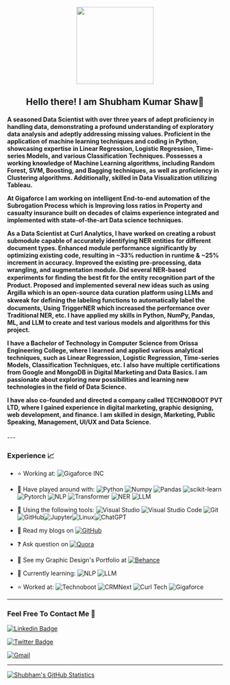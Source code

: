 
<!--
### Hi there 👋

**Shubham-Kr-Shaw/Shubham-Kr-Shaw** is a ✨ _special_ ✨ repository because its `README.md` (this file) appears on your GitHub profile.

Here are some ideas to get you started:

- 🔭 I’m currently working on ...
- 🌱 I’m currently learning ...
- 👯 I’m looking to collaborate on ...
- 💬 Ask me about ...
- 📫 How to reach me: ...
- 😄 Pronouns: ...
- ⚡ Fun fact: ...
-->
<p align="center">
    <img src="[https://mir-s3-cdn-cf.behance.net/user/276/6d43cc497893367.5f0aad315fdd4.jpg](https://media.licdn.com/dms/image/v2/D5603AQEfM-2tY_jdUg/profile-displayphoto-shrink_800_800/B56ZUI_QmJHsAc-/0/1739612558997?e=1747872000&v=beta&t=lbt5LYSKdjMxNioECIhqWJEhvhCcRgcMkrjb0wzkwlQ)" width="180">
</p>
<h2 align="center"> Hello there! I am Shubham Kumar Shaw👋 </h2>
<h4 align="left"> A seasoned Data Scientist with over three years of adept proficiency in handling data, demonstrating a profound understanding of exploratory data analysis and adeptly addressing missing values. Proficient in the application of machine learning techniques and coding in Python, showcasing expertise in Linear Regression, Logistic Regression, Time-series Models, and various Classification Techniques. Possesses a working knowledge of Machine Learning algorithms, including Random Forest, SVM, Boosting, and Bagging techniques, as well as proficiency in Clustering algorithms. Additionally, skilled in Data Visualization utilizing Tableau.

At Gigaforce I am working on intelligent End-to-end automation of the Subrogation Process which is Improving loss ratios in Property and casualty insurance built on decades of claims experience integrated and implemented with state-of-the-art Data science techniques.

As a Data Scientist at Curl Analytics, I have worked on creating a robust submodule capable of accurately identifying NER entities for different document types. Enhanced module performance significantly by optimizing existing code, resulting in ~33% reduction in runtime & ~25% increment in accuracy. Improved the existing pre-processing, data wrangling, and augmentation module. Did several NER-based experiments for ﬁnding the best ﬁt for the entity recognition part of the Product.
Proposed and implemented several new ideas such as using Argilla which is an open-source data curation platform using LLMs and skweak for deﬁning the labeling functions to automatically label the documents, Using TriggerNER which increased the performance over Traditional NER, etc. I have applied my skills in Python, NumPy, Pandas, ML, and LLM to create and test various models and algorithms for this project.

I have a Bachelor of Technology in Computer Science from Orissa Engineering College, where I learned and applied various analytical techniques, such as Linear Regression, Logistic Regression, Time-series Models, Classification Techniques, etc. I also have multiple certifications from Google and MongoDB in Digital Marketing and Data Basics. I am passionate about exploring new possibilities and learning new technologies in the field of Data Science. 

I have also co-founded and directed a company called TECHNOBOOT PVT LTD, where I gained experience in digital marketing, graphic designing, web development, and finance. I am skilled in design, Marketing, Public Speaking, Management, UI/UX and Data Science.
</h4>
---


### Experience 📈

- :star: Working at: ![Gigaforce INC](http://img.shields.io/badge/-Gigaforce-green?style=plastic&link=https://gigaforce.io/) 

- 🔭 Have played around with:  ![Python](https://img.shields.io/badge/-Python-white?style=plastic&logo=python) ![Numpy](http://img.shields.io/badge/-numpy-purple?style=plastic&logo=numpy&logoColor=white) ![Pandas](http://img.shields.io/badge/-Pandas-orange?style=plastic&logo=pandas&logoColor=white) ![scikit-learn](https://img.shields.io/badge/-scikit_learn-red?style=plastic&logo=scikit-learn&logoColor=white)  ![Pytorch](https://img.shields.io/badge/-Pytorch?style=plastic&logo=Pytorch&logoColor=blue) ![NLP](https://img.shields.io/badge/-NLP-yellow?style=plastic&amp&logo=NLP&logoColor=white) ![Transformer](https://img.shields.io/badge/-Transformer-E34F26?style=plastic&logo=Transformer&logoColor=white) ![NER](https://img.shields.io/badge/-NER-1572B6?style=plastic&logo=NER) ![LLM](https://img.shields.io/badge/-LLM-1572B6?style=plastic&logo=LLM) 

- 🔧 Using the following tools: ![Visual Studio](https://img.shields.io/badge/-Visual_Studio-violet?style=plastic&logo=visual-studio) ![Visual Studio Code](https://img.shields.io/badge/-VS_Code-blue?style=plastic&logo=visual-studio-code) ![Git](https://img.shields.io/badge/-Git-orange?style=plastic&logo=git&logoColor=white) ![GitHub](https://img.shields.io/badge/-GitHub-purple?style=plastic&logo=github&logoColor=white)![Jupyter](https://img.shields.io/badge/-Jupyter-orange?style=plastic&logo=Jupyter&logoColor=white)![Linux](https://img.shields.io/badge/-Linux-green?style=plastic&logo=Linux&logoColor=white)![ChatGPT](https://img.shields.io/badge/-ChatGPT-blue?style=plastic&logo=ChatGPT&logoColor=white)

- 📜 Read my blogs on [![GitHub](https://img.shields.io/badge/-Medium-black?style=plastic&logo=medium)](https://medium.com/@shubhamkrshaw)

- :question: Ask question on  [![Quora](https://img.shields.io/badge/-Quora-red?style=plastic&logo=Quora)](https://www.quora.com/profile/Shubham-Kumar-Shaw-3)

- :art: See my Graphic Design's Portfolio at [![Behance](https://img.shields.io/badge/-Behance-blue?style=plastic&logo=Behance)](https://www.behance.net/shubhamshaw)

- 🌱 Currently learning: ![NLP](https://img.shields.io/badge/-Data_Science-royalblue?style=plastic)  ![LLM](https://img.shields.io/badge/-ML-blue?style=plastic)

- :star: Worked at: ![Technoboot](http://img.shields.io/badge/-Technoboot-yellow?style=plastic&link=https://technoboot.in/) ![CRMNext](http://img.shields.io/badge/-CRMNext-green?style=plastic&link=https://www.crmnext.com/) ![Curl Tech](http://img.shields.io/badge/-CurlTech-purple?style=plastic&link=https://curl.tech/) ![Gigaforce](http://img.shields.io/badge/-Gigaforce-Blue?style=plastic&link=https://gigaforce.io/)

---

### Feel Free To Contact Me 📱

[![Linkedin Badge](https://img.shields.io/badge/-Shubham_Kr_Shaw-blue?style=plastic&logo=Linkedin&logoColor=white&link=https://www.linkedin.com/in/shubham-kumar-shaw-51792b150/)](https://www.linkedin.com/in/shubham-kumar-shaw-51792b150/)

[![Twitter Badge](https://img.shields.io/badge/-Shubham_Kr_Shaw-black?style=plastic&logo=twitter&link=https://twitter.com/shubham_krshaw)](https://twitter.com/shubham_krshaw)

 [![Gmail](https://img.shields.io/badge/shkrshaw@gmail.com-white?style=plastic&logo=Gmail&logoColor=&link=mailto:shkrshaw@gmail.com)](mailto:shkrshaw@gmail.com)

---
[![Shubham's GitHub Statistics](https://github-readme-stats.vercel.app/api?username=Shubham-Kr-Shaw)](https://github.com/Shubham-Kr-Shaw/Shubham-Kr-Shaw)
